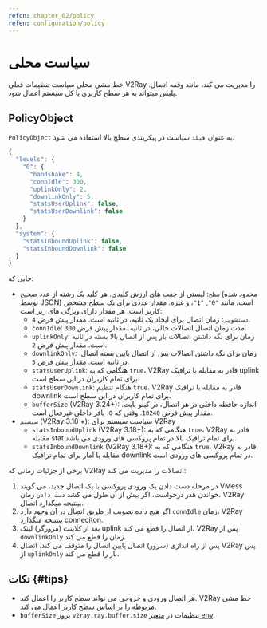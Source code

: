 ```yaml
---
refcn: chapter_02/policy
refen: configuration/policy
---
```

# سیاست محلی

خط مشی محلی سیاست تنظیمات فعلی V2Ray را مدیریت می کند، مانند وقفه اتصال. پلیس میتواند به هر سطح کاربری یا کل سیستم اعمال شود.

## PolicyObject

`PolicyObject` به عنوان `فیلد` سیاست در پیکربندی سطح بالا استفاده می شود.

```javascript
{
  "levels": {
    "0": {
      "handshake": 4,
      "connIdle": 300,
      "uplinkOnly": 2,
      "downlinkOnly": 5,
      "statsUserUplink": false,
      "statsUserDownlink": false
    }
  },
  "system": {
    "statsInboundUplink": false,
    "statsInboundDownlink": false
  }
}
```

جایی که:

* `سطح`: لیستی از جفت های ارزش کلیدی. هر کلید یک رشته از عدد صحیح (محدود شده توسط JSON) است، مانند `"0"`, `"1"`، و غیره. مقدار عددی برای یک سطح مشخص کاربر است. هر مقدار دارای ویژگی های زیر است: 
  * `دستشویی`: زمان اتصال برای ایجاد یک ثانیه، در ثانیه است. مقدار پیش فرض `4`.
  * `conn1dle`: مدت زمان اتصال اتصالات خالی، در ثانیه. مقدار پیش فرض `300`.
  * `uplinkOnly`: زمان برای نگه داشتن اتصالات باز پس از اتصال بالا بسته در ثانیه است. مقدار پیش فرض `2`.
  * `downlinkOnly`: زمان برای نگه داشتن اتصالات پس از اتصال پایین بسته اتصال، در ثانیه است. مقدار پیش فرض `5`.
  * `statsUserUplink`: هنگامی که به `true`، V2Ray قادر به مقابله با ترافیک uplink برای تمام کاربران در این سطح است.
  * `statsUserDownlink`: هنگام تنظیم `true`، V2Ray قادر به مقابله با ترافیک downlink برای تمام کاربران در این سطح است.
  * `bufferSize` (V2Ray 3.24+): اندازه حافظه داخلی در هر اتصال، در کیلو بایت. مقدار پیش فرض `10240`. وقتی که `0`، بافر داخلی غیرفعال است.
* `سیستم` (V2Ray 3.18 +): سیاست سیستم برای V2Ray 
  * `statsInboundUplink` (V2Ray 3.18+): هنگامی که به `true`، V2Ray قادر به مقابله stat برای تمام ترافیک بالا در تمام پروکسی های ورودی می باشد.
  * `statsInboundDownlink` (V2Ray 3.18+): هنگامی که به `true`، V2Ray قادر به مقابله با آمار برای تمام ترافیک downlink در تمام پروکسی های ورودی است.

برخی از جزئیات زمانی که V2Ray اتصالات را مدیریت می کند:

1. در مرحله دست دادن یک ورودی پروکسی با یک اتصال جدید، می گویند VMess خواندن هدر درخواست، اگر بیش از آن طول می کشد `دست دادن` زمان، V2Ray بینتیجه میگذارد اتصال.
2. اگر هیچ داده تصویب از طریق اتصال در آن وجود دارد `connIdle` زمان، V2Ray بینتیجه میگذارد conneciton.
3. بعد از کلاینت (مرورگر) لینک uplink از اتصال را قطع می کند، V2Ray پس از `downlinkOnly` زمان را قطع می کند.
4. پس از راه اندازی (سرور) اتصال پایین اتصال را متوقف می کند، اتصال V2Ray پس از `uplinkOnly` بار را قطع می کند.

## نکات {#tips}

* هر اتصال ورودی و خروجی می تواند سطح کاربر را اعمال کند. V2Ray خط مشی مربوطه را بر اساس سطح کاربر اعمال می کند.
* `bufferSize` بروز `v2ray.ray.buffer.size` تنظیمات در [متغیر env](env.md#cache-size-per-connection).